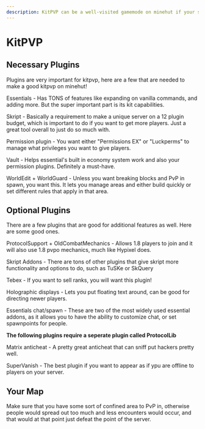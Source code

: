 ```yaml
---
description: KitPVP can be a well-visited gamemode on minehut if your server is well made. Here are some tips for making one!
---
```


# KitPVP

## Necessary Plugins

Plugins are very important for kitpvp, here are a few that are needed to make a good kitpvp on minehut!

Essentials - Has TONS of features like expanding on vanilla commands, and adding more. But the super important part is its kit capabilities.

Skript - Basically a requirement to make a unique server on a 12 plugin budget, which is important to do if you want to get more players. Just a great tool overall to just do so much with.

Permission plugin - You want either "Permissions EX" or "Luckperms" to manage what privileges you want to give players.

Vault - Helps essential's built in economy system work and also your permission plugins. Definitely a must-have.

WorldEdit + WorldGuard - Unless you want breaking blocks and PvP in spawn, you want this. It lets you manage areas and either build quickly or set different rules that apply in that area.

## Optional Plugins

There are a few plugins that are good for additional features as well. Here are some good ones.

ProtocolSupport + OldCombatMechanics - Allows 1.8 players to join and it will also use 1.8 pvpo mechanics, much like Hypixel does.

Skript Addons - There are tons of other plugins that give skript more functionality and options to do, such as TuSKe or SkQuery

Tebex - If you want to sell ranks, you will want this plugin!

Holographic displays - Lets you put floating text around, can be good for directing newer players.

Essentials chat/spawn - These are two of the most widely used essential addons, as it allows you to have the ability to customize chat, or set spawnpoints for people.

**The following plugins require a seperate plugin called ProtocolLib**

Matrix anticheat - A pretty great anticheat that can sniff put hackers pretty well. 

SuperVanish - The best plugin if you want to appear as if ypu are offline to players on your server.

## Your Map

Make sure that you have some sort of confined area to PvP in, otherwise people would spread out too much and less encounters would occur, and that would at that point just defeat the point of the server.
